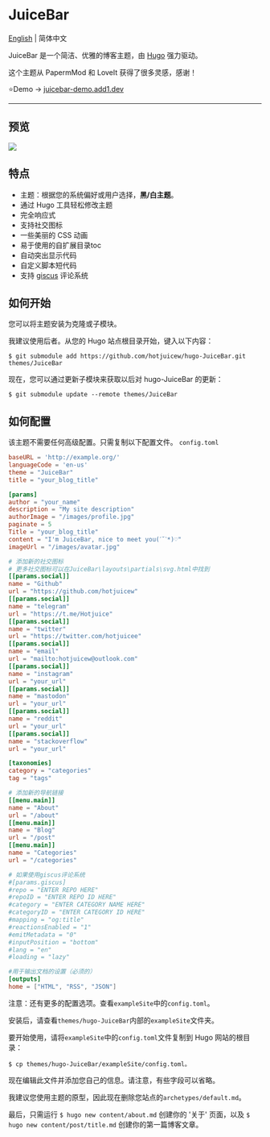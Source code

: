 # JuiceBar
[English](https://github.com/hotjuicew/hugo-juicebar/tree/master/README.md) | 简体中文

JuiceBar 是一个简洁、优雅的博客主题，由 [Hugo](https://gohugo.io) 强力驱动。

这个主题从 PapermMod 和 LoveIt 获得了很多灵感，感谢！

⭐Demo → [juicebar-demo.add1.dev](https://juicebar-demo.add1.dev)

---
## 预览
![](https://github.com/hotjuicew/hugo-JuiceBar/blob/master/images/screenshot.png)
## 特点

- 主题：根据您的系统偏好或用户选择，**黑/白主题**。
- 通过 Hugo 工具轻松修改主题
- 完全响应式
- 支持社交图标
- 一些美丽的 CSS 动画
- 易于使用的自扩展目录toc
- 自动突出显示代码
- 自定义脚本短代码
- 支持 [giscus](https://giscus.app/) 评论系统

## 如何开始

您可以将主题安装为克隆或子模块。

我建议使用后者。从您的 Hugo 站点根目录开始，键入以下内容：

```
$ git submodule add https://github.com/hotjuicew/hugo-JuiceBar.git themes/JuiceBar
```

现在，您可以通过更新子模块来获取以后对 hugo-JuiceBar 的更新：

```
$ git submodule update --remote themes/JuiceBar
```

## 如何配置

该主题不需要任何高级配置。只需复制以下配置文件。
`config.toml`
```toml
baseURL = 'http://example.org/' 
languageCode = 'en-us'
theme = "JuiceBar"
title = "your_blog_title"

[params]
author = "your_name"
description = "My site description"
authorImage = "/images/profile.jpg"
paginate = 5 
Title = "your_blog_title"
content = "I'm JuiceBar, nice to meet you(ˊ˘ˋ*)♡"
imageUrl = "/images/avatar.jpg"

# 添加新的社交图标
# 更多社交图标可以在JuiceBar\layouts\partials\svg.html中找到
[[params.social]]
name = "Github"
url = "https://github.com/hotjuicew"
[[params.social]]
name = "telegram"
url = "https://t.me/Hotjuice"
[[params.social]]
name = "twitter"
url = "https://twitter.com/hotjuicee"
[[params.social]]
name = "email"
url = "mailto:hotjuicew@outlook.com"
[[params.social]]
name = "instagram"
url = "your_url"
[[params.social]]
name = "mastodon"
url = "your_url"
[[params.social]]
name = "reddit"
url = "your_url"
[[params.social]]
name = "stackoverflow"
url = "your_url"

[taxonomies]
category = "categories"
tag = "tags"

# 添加新的导航链接
[[menu.main]]
name = "About"
url = "/about"
[[menu.main]]
name = "Blog"
url = "/post"
[[menu.main]]
name = "Categories"
url = "/categories"

# 如果使用giscus评论系统
#[params.giscus]
#repo = "ENTER REPO HERE"
#repoID = "ENTER REPO ID HERE"
#category = "ENTER CATEGORY NAME HERE"
#categoryID = "ENTER CATEGORY ID HERE"
#mapping = "og:title"
#reactionsEnabled = "1"
#emitMetadata = "0"
#inputPosition = "bottom"
#lang = "en"
#loading = "lazy"

#用于输出文档的设置（必须的）
[outputs]
home = ["HTML", "RSS", "JSON"]
```


注意：还有更多的配置选项。查看`exampleSite`中的`config.toml`。

安装后，请查看`themes/hugo-JuiceBar`内部的`exampleSite`文件夹。

要开始使用，请将`exampleSite`中的`config.toml`文件复制到 Hugo 网站的根目录：

```
$ cp themes/hugo-JuiceBar/exampleSite/config.toml。
```

现在编辑此文件并添加您自己的信息。请注意，有些字段可以省略。

我建议您使用主题的原型，因此现在删除您站点的`archetypes/default.md`。

最后，只需运行 `$ hugo new content/about.md` 创建你的 '关于' 页面，以及 `$ hugo new content/post/title.md` 创建你的第一篇博客文章。